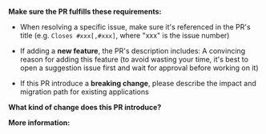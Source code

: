 <!--
Please make sure to read the Pull Request Guidelines:
https://github.com/Armour/pytorch-nn-practice/blob/master/.github/CONTRIBUTING.md#submitting-a-pull-request
-->

<!-- PULL REQUEST TEMPLATE -->

**Make sure the PR fulfills these requirements:**

- When resolving a specific issue, make sure it's referenced in the PR's title (e.g. `Closes #xxx[,#xxx]`, where "xxx" is the issue number)

- If adding a **new feature**, the PR's description includes: A convincing reason for adding this feature (to avoid wasting your time, it's best to open a suggestion issue first and wait for approval before working on it)

- If this PR introduce a **breaking change**, please describe the impact and migration path for existing applications

**What kind of change does this PR introduce?**

<!--
E.g.
    bugfix,
    feature,
    code style update,
    refactor,
    build-related changes,
    or others... (please describe)
-->

**More information:**
